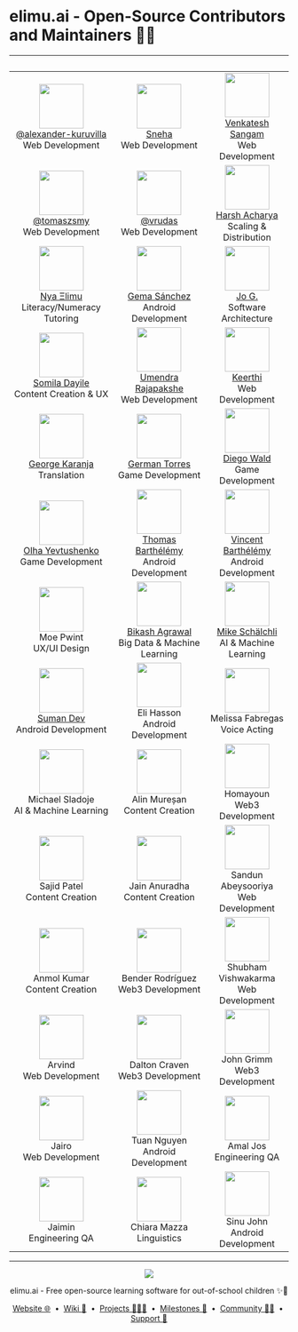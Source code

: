 # elimu.ai - Open-Source Contributors and Maintainers 🙌🏽

&nbsp; | &nbsp; | &nbsp;
:---: | :---: | :---:
[<img src="https://avatars.githubusercontent.com/u/43273583" width="80" /><br />@alexander-kuruvilla](https://github.com/alexander-kuruvilla)<br />Web Development | [<img src="https://avatars.githubusercontent.com/u/65708833" width="80" /><br />Sneha](https://github.com/SnehaHS65)<br />Web Development | [<img src="https://avatars.githubusercontent.com/u/137500548" width="80" /><br />Venkatesh Sangam](https://github.com/venkatesh2k3)<br />Web Development
[<img src="https://avatars.githubusercontent.com/u/26824032" width="80" /><br />@tomaszsmy](https://github.com/tomaszsmy)<br />Web Development | [<img src="https://avatars.githubusercontent.com/u/8240025" width="80" /><br />@vrudas](https://github.com/vrudas)<br />Web Development | [<img src="https://avatars.githubusercontent.com/u/5686985" width="80" /><br />Harsh Acharya](https://github.com/hacharya)<br />Scaling & Distribution
[<img src="https://avatars.githubusercontent.com/u/15718174" width="80" /><br />Nya Ξlimu](https://github.com/nya-elimu)<br />Literacy/Numeracy Tutoring | [<img src="https://avatars.githubusercontent.com/u/8291318" width="80" /><br />Gema Sánchez](https://github.com/gscdev)<br />Android Development | [<img src="https://avatars.githubusercontent.com/u/1451036" width="80" /><br />Jo G.](https://github.com/jo-elimu)<br />Software Architecture
[<img src="https://avatars.githubusercontent.com/u/66638701" width="80" /><br />Somila Dayile](https://github.com/So-Somila)<br />Content Creation & UX | [<img src="https://avatars.githubusercontent.com/u/17663679" width="80" /><br />Umendra Rajapakshe](https://github.com/UmenR)<br />Web Development | [<img src="https://avatars.githubusercontent.com/u/19628734" width="80" /><br />Keerthi](https://github.com/Keerthi4308)<br />Web Development
[<img src="https://avatars.githubusercontent.com/u/25285328" width="80" /><br />George Karanja](https://github.com/georgekaranja)<br />Translation | [<img src="https://avatars.githubusercontent.com/u/523586" width="80" /><br />German Torres](https://github.com/protito)<br />Game Development | [<img src="https://avatars.githubusercontent.com/u/1878335" width="80" /><br />Diego Wald](https://github.com/diegowald)<br />Game Development
[<img src="https://avatars.githubusercontent.com/u/2552297" width="80" /><br />Olha Yevtushenko](https://github.com/yorugac)<br />Game Development | [<img src="https://avatars.githubusercontent.com/u/4211470" width="80" /><br />Thomas Barthélémy](https://github.com/tbarthel-fr)<br />Android Development | [<img src="https://avatars.githubusercontent.com/u/3321467" width="80" /><br />Vincent Barthélémy](https://github.com/vbarthel-fr)<br />Android Development
<img src="https://mir-s3-cdn-cf.behance.net/user/276/51dab274562227.59070d2d64e61.jpg" width="80" /><br />Moe Pwint<br />UX/UI Design | [<img src="https://avatars.githubusercontent.com/u/150637" width="80" /><br />Bikash Agrawal](https://github.com/bikash)<br />Big Data & Machine Learning | [<img src="https://avatars3.githubusercontent.com/u/20489471?s=96&v=4" width="80" /><br />Mike Schälchli](https://github.com/schaemik)<br />AI & Machine Learning
[<img src="https://avatars.githubusercontent.com/u/15183317" width="80" /><br />Suman Dev](https://github.com/suman111)<br />Android Development | <img src="https://avatars.githubusercontent.com/u/20499268" width="80" /><br />Eli Hasson<br />Android Development | <img src="https://fiverr-res.cloudinary.com/t_profile_original,q_auto,f_auto/profile/photos/58798059/original/photo-2.JPG" width="80" /><br />Melissa Fabregas<br />Voice Acting | <img src="https://avatars.githubusercontent.com/u/4281969" width="80" /><br />Tuan Ngyen<br />Android Development
<img src="https://avatars.githubusercontent.com/u/556222" width="80" /><br />Michael Sladoje<br />AI & Machine Learning | <img src="https://avatars.githubusercontent.com/u/19466943" width="80" /><br />Alin Mureșan<br />Content Creation | <img src="https://avatars.githubusercontent.com/u/1272158" width="80" /><br />Homayoun<br />Web3 Development
<img src="https://avatars.githubusercontent.com/u/17800493" width="80" /><br />Sajid Patel<br />Content Creation | <img src="https://avatars.githubusercontent.com/u/85966562" width="80" /><br />Jain Anuradha<br />Content Creation | <img src="https://avatars.githubusercontent.com/u/57134382" width="80" /><br />Sandun Abeysooriya<br />Web Development
<img src="https://avatars.githubusercontent.com/u/75719979" width="80" /><br />Anmol Kumar<br />Content Creation | <img src="https://avatars.githubusercontent.com/u/85234598" width="80" /><br />Bender Rodríguez<br />Web3 Development | <img src="https://avatars.githubusercontent.com/u/25884741" width="80" /><br />Shubham Vishwakarma<br />Web Development
<img src="https://avatars.githubusercontent.com/u/16896956" width="80" /><br />Arvind<br />Web Development | <img src="https://avatars.githubusercontent.com/u/7117993" width="80" /><br />Dalton Craven<br />Web3 Development | <img src="https://avatars.githubusercontent.com/u/75578392" width="80" /><br />John Grimm<br />Web3 Development
<img src="https://avatars.githubusercontent.com/u/23047698" width="80" /><br />Jairo<br />Web Development | [<img src="https://avatars.githubusercontent.com/u/4281969" width="80" />](https://github.com/tuancoltech)<br />Tuan Nguyen<br />Android Development | <img src="https://avatars.githubusercontent.com/u/29434041" width="80" /><br />Amal Jos<br />Engineering QA
<img src="https://avatars.githubusercontent.com/u/1363884" width="80" /><br />Jaimin<br />Engineering QA | <img src="https://avatars.githubusercontent.com/u/87644499" width="80" /><br />Chiara Mazza<br />Linguistics | <img src="https://avatars.githubusercontent.com/u/866225" width="80" /><br />Sinu John<br />Android Development

---

<p align="center">
  <img src="https://github.com/elimu-ai/webapp/blob/main/src/main/webapp/static/img/logo-text-256x78.png" />
</p>
<p align="center">
  elimu.ai - Free open-source learning software for out-of-school children ✨🚀
</p>
<p align="center">
  <a href="https://elimu.ai">Website 🌐</a>
  &nbsp;•&nbsp;
  <a href="https://github.com/elimu-ai/wiki#readme">Wiki 📃</a>
  &nbsp;•&nbsp;
  <a href="https://github.com/orgs/elimu-ai/projects?query=is%3Aopen">Projects 👩🏽‍💻</a>
  &nbsp;•&nbsp;
  <a href="https://github.com/elimu-ai/wiki/milestones">Milestones 🎯</a>
  &nbsp;•&nbsp;
  <a href="https://github.com/elimu-ai/wiki#open-source-community">Community 👋🏽</a>
  &nbsp;•&nbsp;
  <a href="https://www.drips.network/app/drip-lists/41305178594442616889778610143373288091511468151140966646158126636698">Support 💜</a>
</p>
